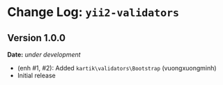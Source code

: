 Change Log: `yii2-validators`
=============================

## Version 1.0.0

**Date:** _under development_

- (enh #1, #2): Added `kartik\validators\Bootstrap` (vuongxuongminh)
- Initial release